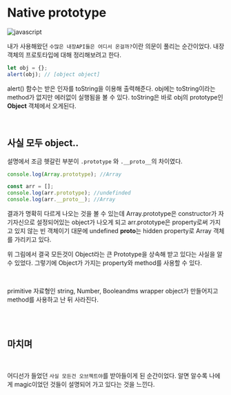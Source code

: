 # Native prototype

![javascript](https://upload.wikimedia.org/wikipedia/commons/thumb/9/99/Unofficial_JavaScript_logo_2.svg/210px-Unofficial_JavaScript_logo_2.svg.png)

내가 사용해왔던 `수많은 내장API들은 어디서 온걸까?`이란 의문이 풀리는 순간이었다. 내장객체의 프로토타입에 대해 정리해보려고 한다.

```javascript
let obj = {};
alert(obj); // [object object]
```

alert() 함수는 받은 인자를 toString을 이용해 출력해준다. obj에는 toString이라는 method가 없지만 에러없이 실행됨을 볼 수 있다. toString은 바로 obj의 prototype인 **Object** 객체에서 오게된다.

<br>

## 사실 모두 object..

 설명에서 조금 헷갈린 부분이 `.prototype` 와 `.__proto__`의 차이였다.

```javascript
console.log(Array.prototype); //Array

const arr = [];
console.log(arr.prototype); //undefinded
console.log(arr.__proto__); //Array
```

결과가 명확히 다르게 나오는 것을 볼 수 있는데 Array.prototype은 constructor가 자기자신으로 설정되어있는 object가 나오게 되고 arr.prototype은 property로써 가지고 있지 않는 빈 객체이기 대문에 undefined **proto**는 hidden property로 Array 객체를 가리키고 있다.

위 그림에서 결국 모든것이 Object라는 큰 Prototype을 상속해 받고 있다는 사실을 알 수 있었다.
그렇기에 Object가 가지는 property와 method를 사용할 수 있다.

<br>

primitive 자료형인 string, Number, Booleandms wrapper object가 만들어지고 method를 사용하고 난 뒤 사라진다.

<br>
<br>

## 마치며

<br>

어디선가 들었던 `사실 모든건 오브젝트야`를 받아들이게 된 순간이었다. 알면 알수록 나에게 magic이었던 것들이 설명되어 가고 있다는 것을 느낀다.
